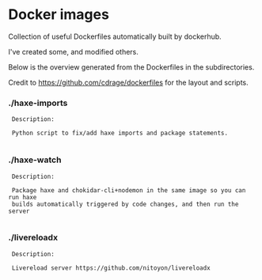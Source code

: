 # Docker images

Collection of useful Dockerfiles automatically built by dockerhub.

I've created some, and modified others.

Below is the overview generated from the Dockerfiles in the subdirectories.

Credit to https://github.com/cdrage/dockerfiles for the layout and scripts.


### ./haxe-imports

```
 Description:

 Python script to fix/add haxe imports and package statements.


```
### ./haxe-watch

```
 Description:

 Package haxe and chokidar-cli+nodemon in the same image so you can run haxe
 builds automatically triggered by code changes, and then run the server


```
### ./livereloadx

```
 Description:

 Livereload server https://github.com/nitoyon/livereloadx


```
